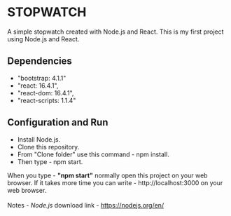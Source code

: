 # STOPWATCH
A simple stopwatch created with Node.js and React. This is my first project using Node.js and React.

## Dependencies

* "bootstrap: 4.1.1"
* "react: 16.4.1",
* "react-dom: 16.4.1",
* "react-scripts: 1.1.4"

## Configuration and Run
* Install Node.js.
* Clone this repository.
* From "Clone folder" use this command - npm install.
* Then type - npm start. <br/>

When you type - **"npm start"** normally open this project on your web browser. If it takes more time you can write - http://localhost:3000 on your web browser.<br/> <br/>
Notes - *Node.js* download link - https://nodejs.org/en/
